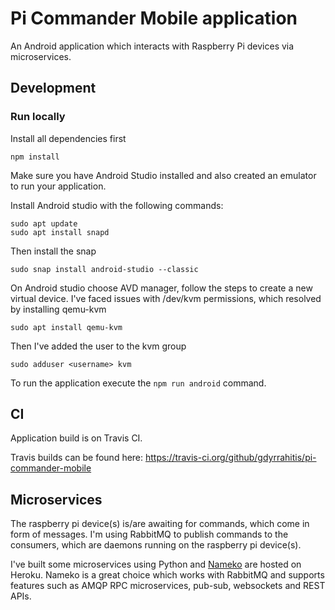 # Pi Commander Mobile application
An Android application which interacts with Raspberry Pi devices via microservices.

## Development
### Run locally
Install all dependencies first
```
npm install
```
Make sure you have Android Studio installed and also created an emulator to run your application.

Install Android studio with the following commands:
```
sudo apt update
sudo apt install snapd
```

Then install the snap
```
sudo snap install android-studio --classic
```

On Android studio choose AVD manager, follow the steps to create a new virtual device.
I've faced issues with /dev/kvm permissions, which resolved by installing qemu-kvm

```
sudo apt install qemu-kvm
```

Then I've added the user to the kvm group
```
sudo adduser <username> kvm
```

To run the application execute the `npm run android` command.

## CI
Application build is on Travis CI.

Travis builds can be found here: https://travis-ci.org/github/gdyrrahitis/pi-commander-mobile

## Microservices
The raspberry pi device(s) is/are awaiting for commands, which come in form of messages. I'm using RabbitMQ to publish commands to the consumers, which are daemons running on the raspberry pi device(s).

I've built some microservices using Python and [Nameko](https://github.com/nameko/nameko) are hosted on Heroku. Nameko is a great choice which works with RabbitMQ and supports features such as AMQP RPC microservices, pub-sub, websockets and REST APIs.
